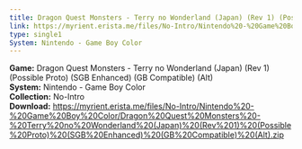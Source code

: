 ```yaml
---
title: Dragon Quest Monsters - Terry no Wonderland (Japan) (Rev 1) (Possible Proto) (SGB Enhanced) (GB Compatible) (Alt)
link: https://myrient.erista.me/files/No-Intro/Nintendo%20-%20Game%20Boy%20Color/Dragon%20Quest%20Monsters%20-%20Terry%20no%20Wonderland%20(Japan)%20(Rev%201)%20(Possible%20Proto)%20(SGB%20Enhanced)%20(GB%20Compatible)%20(Alt).zip
type: single1
System: Nintendo - Game Boy Color
---
```

<b>Game:</b> Dragon Quest Monsters - Terry no Wonderland (Japan) (Rev 1) (Possible Proto) (SGB Enhanced) (GB Compatible) (Alt)<br>
<b>System:</b> Nintendo - Game Boy Color<br>
<b>Collection:</b> No-Intro<br>
<b>Download:</b> https://myrient.erista.me/files/No-Intro/Nintendo%20-%20Game%20Boy%20Color/Dragon%20Quest%20Monsters%20-%20Terry%20no%20Wonderland%20(Japan)%20(Rev%201)%20(Possible%20Proto)%20(SGB%20Enhanced)%20(GB%20Compatible)%20(Alt).zip